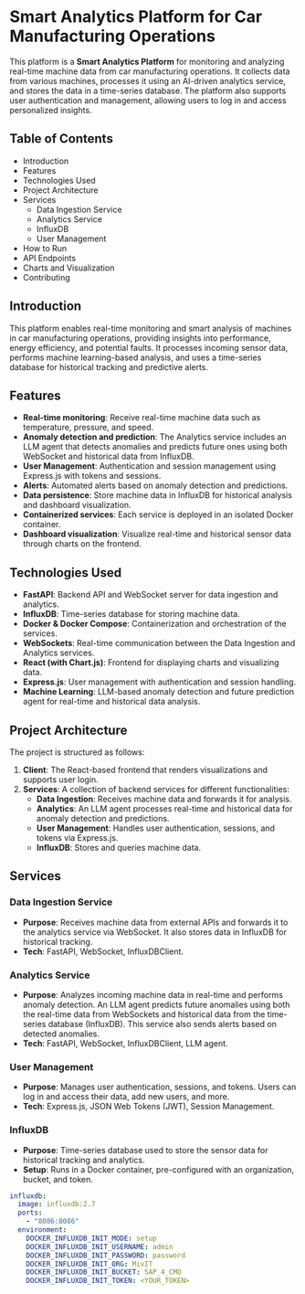 # Smart Analytics Platform for Car Manufacturing Operations

This platform is a **Smart Analytics Platform** for monitoring and analyzing real-time machine data from car manufacturing operations. It collects data from various machines, processes it using an AI-driven analytics service, and stores the data in a time-series database. The platform also supports user authentication and management, allowing users to log in and access personalized insights.

## Table of Contents

- Introduction
- Features
- Technologies Used
- Project Architecture
- Services
  - Data Ingestion Service
  - Analytics Service
  - InfluxDB
  - User Management
- How to Run
- API Endpoints
- Charts and Visualization
- Contributing

## Introduction

This platform enables real-time monitoring and smart analysis of machines in car manufacturing operations, providing insights into performance, energy efficiency, and potential faults. It processes incoming sensor data, performs machine learning-based analysis, and uses a time-series database for historical tracking and predictive alerts.

## Features

- **Real-time monitoring**: Receive real-time machine data such as temperature, pressure, and speed.
- **Anomaly detection and prediction**: The Analytics service includes an LLM agent that detects anomalies and predicts future ones using both WebSocket and historical data from InfluxDB.
- **User Management**: Authentication and session management using Express.js with tokens and sessions.
- **Alerts**: Automated alerts based on anomaly detection and predictions.
- **Data persistence**: Store machine data in InfluxDB for historical analysis and dashboard visualization.
- **Containerized services**: Each service is deployed in an isolated Docker container.
- **Dashboard visualization**: Visualize real-time and historical sensor data through charts on the frontend.

## Technologies Used

- **FastAPI**: Backend API and WebSocket server for data ingestion and analytics.
- **InfluxDB**: Time-series database for storing machine data.
- **Docker & Docker Compose**: Containerization and orchestration of the services.
- **WebSockets**: Real-time communication between the Data Ingestion and Analytics services.
- **React (with Chart.js)**: Frontend for displaying charts and visualizing data.
- **Express.js**: User management with authentication and session handling.
- **Machine Learning**: LLM-based anomaly detection and future prediction agent for real-time and historical data analysis.

## Project Architecture

The project is structured as follows:

1. **Client**: The React-based frontend that renders visualizations and supports user login.
2. **Services**: A collection of backend services for different functionalities:
    - **Data Ingestion**: Receives machine data and forwards it for analysis.
    - **Analytics**: An LLM agent processes real-time and historical data for anomaly detection and predictions.
    - **User Management**: Handles user authentication, sessions, and tokens via Express.js.
    - **InfluxDB**: Stores and queries machine data.

## Services

### Data Ingestion Service

- **Purpose**: Receives machine data from external APIs and forwards it to the analytics service via WebSocket. It also stores data in InfluxDB for historical tracking.
- **Tech**: FastAPI, WebSocket, InfluxDBClient.

### Analytics Service

- **Purpose**: Analyzes incoming machine data in real-time and performs anomaly detection. An LLM agent predicts future anomalies using both the real-time data from WebSockets and historical data from the time-series database (InfluxDB). This service also sends alerts based on detected anomalies.
- **Tech**: FastAPI, WebSocket, InfluxDBClient, LLM agent.

### User Management

- **Purpose**: Manages user authentication, sessions, and tokens. Users can log in and access their data, add new users, and more.
- **Tech**: Express.js, JSON Web Tokens (JWT), Session Management.

### InfluxDB

- **Purpose**: Time-series database used to store the sensor data for historical tracking and analytics.
- **Setup**: Runs in a Docker container, pre-configured with an organization, bucket, and token.

```yaml
influxdb:
  image: influxdb:2.7
  ports:
    - "8086:8086"
  environment:
    DOCKER_INFLUXDB_INIT_MODE: setup
    DOCKER_INFLUXDB_INIT_USERNAME: admin
    DOCKER_INFLUXDB_INIT_PASSWORD: password
    DOCKER_INFLUXDB_INIT_ORG: MivIT
    DOCKER_INFLUXDB_INIT_BUCKET: SAP_4_CMO
    DOCKER_INFLUXDB_INIT_TOKEN: <YOUR_TOKEN>
